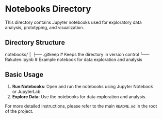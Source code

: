 # Notebooks Directory

This directory contains Jupyter notebooks used for exploratory data analysis, prototyping, and visualization.

## Directory Structure

notebooks/
│
├── .gitkeep # Keeps the directory in version control
└── Rakuten.ipynb # Example notebook for data exploration and analysis

## Basic Usage

1. **Run Notebooks**: Open and run the notebooks using Jupyter Notebook or JupyterLab.
2. **Explore Data**: Use the notebooks for data exploration and analysis.

For more detailed instructions, please refer to the main `README.md` in the root of the project.
